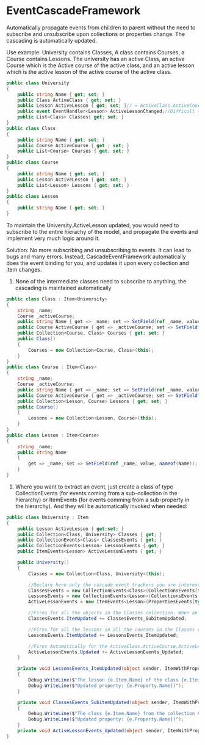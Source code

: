 # EventCascadeFramework
Automatically propagate events from children to parent without the need to subscribe and unsubscribe upon collections or properties change. The cascading is automatically updated.

Use example:
University contains Classes, A class contains Courses, a Course contains Lessons. The university has an active Class, an active Course which is the Active course of the active class, and an active lesson which is the active lesson of the active course of the active class.

```csharp
public class University
{
    public string Name { get; set; }
    public Class ActiveClass { get; set; }
    public Lesson ActiveLesson { get; set; }// = ActiveClass.ActiveCourse.ActiveLesson whic is difficult to maintain
    public event EventHandler<Lesson> ActiveLessonChanged;//Difficult to maintain, we need to keep the track of the ActiveClass changed and ActiveCourse changed
    public List<Class> Classes{ get; set; }
}
public class Class
{
    public string Name { get; set; }
    public Course ActiveCourse { get ; set; }
    public List<Course> Courses { get; set; }
}
public class Course
{
    public string Name { get; set; }
    public Lesson ActiveLesson { get; set; }
    public List<Lesson> Lessons { get; set; }
}
public class Lesson
{
    public string Name { get; set; }
}

```
To maintain the University.ActiveLesson updated, you would need to subscribe to the entire hierachy of the model, and propagate the events and implement very much logic around it.

Solution: No more subscribing and unsubscribing to events. It can lead to bugs and many errors. Instead, CascadeEventFramework automatically does the event binding for you, and updates it upon every collection and item changes.

1. None of the intermediate classes need to subscribe to anything, the cascading is maintained automatically
```csharp
public class Class : Item<University>
{
    string _name;
    Course _activeCourse;
    public string Name { get => _name; set => SetField(ref _name, value, nameof(Name)); }
    public Course ActiveCourse { get => _activeCourse; set => SetField(ref _activeCourse, value, nameof(ActiveCourse)); }
    public Collection<Course, Class> Courses { get; set; }
    public Class()
    {
        Courses = new Collection<Course, Class>(this);
    }
}
public class Course : Item<Class>
{
    string _name;
    Course _activeCourse;
    public string Name { get => _name; set => SetField(ref _name, value, nameof(Name)); }
    public Course ActiveCourse { get => _activeCourse; set => SetField(ref _activeCourse, value, nameof(ActiveCourse)); }
    public Collection<Lesson, Course> Lessons { get; set; }
    public Course()
    {
        Lessons = new Collection<Lesson, Course>(this);
    }
}
public class Lesson : Item<Course>
{
    string _name;
    public string Name
    {
        get => _name; set => SetField(ref _name, value, nameof(Name));
    }
}
```

1. Where you want to extract an event, just create a class of type CollectionEvents (for events coming from a sub-collection in the hierarchy) or ItemEvents (for events comming from a sub-property in the hierarchy). And they will be automatically invoked when needed:
```csharp
public class University : Item
{
    public Lesson ActiveLesson { get;set; }
    public Collection<Class, University> Classes { get; }
    public CollectionEvents<Class> ClassesEvents { get; }
    public CollectionEvents<Lesson> LessonsEvents { get; }
    public ItemEvents<Lesson> ActiveLessonEvents { get; }

    public University()
    {
        Classes = new Collection<Class, University>(this);

        //Declare here only the cascade event trackers you are interested into, and ignore all the rest. For example if you don'y need to know when the Courses collection is being changed, you don's need to refference that one, but you can still follow events of sub-items of courses
        ClassesEvents = new CollectionEvents<Class>(CollectionsEvents[typeof(Class)]);
        LessonsEvents = new CollectionEvents<Lesson>(CollectionsEvents[typeof(Lesson)]);
        ActiveLessonEvents = new ItemEvents<Lesson>(PropertiesEvents[typeof(Lesson)]);

        //Fires for all the objects in the Classes collection. When an object is removed from the colelction, this event will not folow it anymore. Also newly added objects will be included in this event
        ClassesEvents.ItemUpdated += ClassesEvents_SubitemUpdated;

        //Fires for all the lessons in all the courses in the Classes collection. No need to subscribe and unsubscribe to and from each Course of each Class upon every collection change
        LessonsEvents.ItemUpdated += LessonsEvents_ItemUpdated;

        //Fires Automatically for the ActiveClass.ActiveCourse.ActiveLesson property. When the ActiveClass or ActiveCourse or ActiveLesson changes, the event will follow the updated refference
        ActiveLessonEvents.Updated += ActiveLessonEvents_Updated;
    }

    private void LessonsEvents_ItemUpdated(object sender, ItemWithPropertyEventArgs<Lesson> e)
    {
        Debug.WriteLine($"The lesson {e.Item.Name} of the class {e.Item.Parent.Name} of the class {e.Item.Parent.Parent.Name} from the collection Classes has been updated");
        Debug.WriteLine($"Updated property: {e.Property.Name})");
    }

    private void ClassesEvents_SubitemUpdated(object sender, ItemWithPropertyEventArgs<Class> e)
    {
        Debug.WriteLine($"The class {e.Item.Name} from the collection Classes has been updated");
        Debug.WriteLine($"Updated property: {e.Property.Name})");
    }
    private void ActiveLessonEvents_Updated(object sender, ItemWithPropertyEventArgs<Lesson> e) => ActiveLesson = e.Item;
}

```
